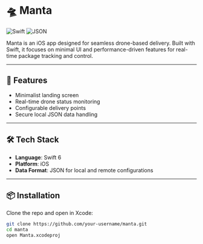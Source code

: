 # 🛸 Manta

![Swift](https://img.shields.io/badge/Swift-6.0-orange?logo=swift)
![JSON](https://img.shields.io/badge/JSON-Data-blue?logo=json)

Manta is an iOS app designed for seamless drone-based delivery. Built with Swift, it focuses on minimal UI and performance-driven features for real-time package tracking and control.

---

## 🚀 Features

- Minimalist landing screen
- Real-time drone status monitoring
- Configurable delivery points
- Secure local JSON data handling

---

## 🛠 Tech Stack

- **Language**: Swift 6
- **Platform**: iOS
- **Data Format**: JSON for local and remote configurations

---

## 📦 Installation

Clone the repo and open in Xcode:

```bash
git clone https://github.com/your-username/manta.git
cd manta
open Manta.xcodeproj
